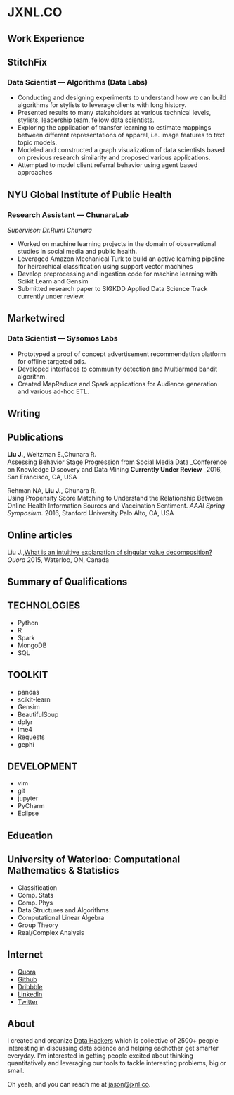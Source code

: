 # JXNL.CO

</header>

<div id="left">

<section id="work">

# Work Experience

## StitchFix

### Data Scientist — Algorithms (Data Labs)

*   Conducting and designing experiments to understand how we can build algorithms for stylists to leverage clients with long history.
*   Presented results to many stakeholders at various technical levels, stylists, leadership team, fellow data scientists.
*   Exploring the application of transfer learning to estimate mappings between different representations of apparel, i.e. image features to text topic models.
*   Modeled and constructed a graph visualization of data scientists based on previous research similarity and proposed various applications.
*   Attempted to model client referral behavior using agent based approaches

## NYU Global Institute of Public Health

### Research Assistant — ChunaraLab

_Supervisor: Dr.Rumi Chunara_

*   Worked on machine learning projects in the domain of observational studies in social media and public health.
*   Leveraged Amazon Mechanical Turk to build an active learning pipeline for heirarchical classification using support vector machines
*   Develop preprocessing and ingestion code for machine learning with Scikit Learn and Gensim
*   Submitted research paper to SIGKDD Applied Data Science Track currently under review.

## Marketwired

### Data Scientist — Sysomos Labs

*   Prototyped a proof of concept advertisement recommendation platform for offline targeted ads.
*   Developed interfaces to community detection and Multiarmed bandit algorithm.
*   Created MapReduce and Spark applications for Audience generation and various ad-hoc ETL.

# Writing

## Publications

**Liu J.**, Weitzman E.,Chunara R.  
Assessing Behavior Stage Progression from Social Media Data _Conference on Knowledge Discovery and Data Mining **Currently Under Review** _2016, San Francisco, CA, USA

Rehman NA, **Liu J.**, Chunara R.  
Using Propensity Score Matching to Understand the Relationship Between Online Health Information Sources and Vaccination Sentiment. _AAAI Spring Symposium._ 2016, Stanford University Palo Alto, CA, USA

## Online articles

Liu J.,[What is an intuitive explanation of singular value decomposition?](https://www.quora.com/What-is-an-intuitive-explanation-of-singular-value-decomposition-SVD/answer/Jason-Liu-21) _Quora_ 2015, Waterloo, ON, Canada


# Summary of Qualifications

## TECHNOLOGIES

*   Python
*   R
*   Spark
*   MongoDB
*   SQL

## TOOLKIT

*   pandas
*   scikit-learn
*   Gensim
*   BeautifulSoup
*   dplyr
*   lme4
*   Requests
*   gephi

## DEVELOPMENT

*   vim
*   git
*   jupyter
*   PyCharm
*   Eclipse

# Education

## University of Waterloo: Computational Mathematics & Statistics

*   Classification
*   Comp. Stats
*   Comp. Phys
*   Data Structures and Algorithms
*   Computational Linear Algebra
*   Group Theory
*   Real/Complex Analysis

</section>

<section id="contact">

# Internet

*   [Quora](http://www.quora.com/Jason-Liu-21)
*   [Github](https://github.com/jxnl)
*   [Dribbble](https://dribbble.com/jxnl)
*   [LinkedIn](https://ca.linkedin.com/in/jxnlco)
*   [Twitter](https://twitter.com/jxnlco)

# About

I created and organize [Data Hackers](https://www.facebook.com/groups/541448455986568/) which is collective of 2500+ people interesting in discussing data science and helping eachother get smarter everyday. I'm interested in getting people excited about thinking quantitatively and leveraging our tools to tackle interesting problems, big or small.

Oh yeah, and you can reach me at [jason@jxnl.co](mailto:jason@jxnl.co).
